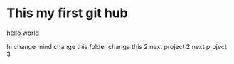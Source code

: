 # This my first git hub

hello world

hi
change mind
change this folder
changa this 2
next project 2
next project 3
